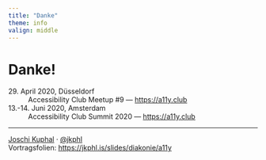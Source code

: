 ```yaml
---
title: "Danke"
theme: info
valign: middle
---
```

# Danke!

<dl class="static"> 
    <dt>29. April 2020, Düsseldorf</dt>
    <dd>Accessibility Club Meetup #9 — <a href="https://accessibility-club.org/event/accessibility-club-meetup-9-7" target="_blank" rel="noopener">https://a11y.club</a></dd>
    <dt>13.-14. Juni 2020, Amsterdam</dt>
    <dd>Accessibility Club Summit 2020 — <a href="https://accessibility-club.org/event/accessibility-club-summit-2020" target="_blank" rel="noopener">https://a11y.club</a></dd>
</dl>

---
<div class="p-author h-card">
<a href="https://jkphl.is" target="_blank" rel="me"><span class="p-given-name">Joschi</span> <span class="p-family-name">Kuphal</span></a> · <a href="https://twitter.com/jkphl" rel="me" target="_blank">@jkphl</a>
</div>
<div>
Vortragsfolien: <a href="https://jkphl.is/slides/diakonie/a11y" target="_top" rel="noopener">https://jkphl.is/slides/diakonie/a11y</a>
</div>

